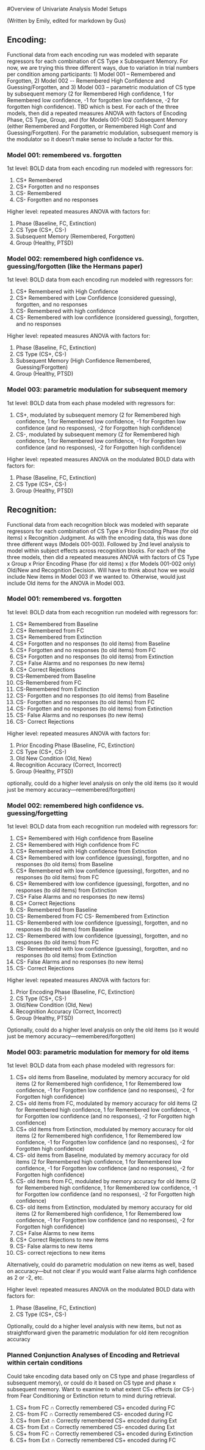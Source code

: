 #Overview of Univariate Analysis Model Setups

(Written by Emily, edited for markdown by Gus)

## Encoding:
Functional data from each encoding run was modeled with separate regressors for each combination of CS Type x Subsequent Memory.  For now, we are trying this three different ways, due to variation in trial numbers per condition among participants:  1) Model 001 – Remembered and Forgotten, 2) Model 002 -- Remembered High Confidence and Guessing/Forgotten, and 3) Model 003 – parametric modulation of CS type by subsequent memory (2 for Remembered High confidence, 1 for Remembered low confidence, -1 for forgotten low confidence, -2 for forgotten high confidence).  TBD which is best.
For each of the three models, then did a repeated measures ANOVA with factors of Encoding Phase, CS Type, Group, and (for Models 001-002) Subsequent Memory (either Remembered and Forgotten, or Remembered High Conf and Guessing/Forgotten). For the parametric modulation, subsequent memory is the modulator so it doesn’t make sense to include a factor for this.

### Model 001: remembered vs. forgotten

1st level:  BOLD data from each encoding run modeled with regressors for: 

1. CS+ Remembered
2. CS+ Forgotten and no responses 
3. CS- Remembered 
4. CS- Forgotten  and no responses

Higher level: repeated measures ANOVA with factors for:

1.  Phase (Baseline, FC, Extinction)
2.  CS Type (CS+, CS-)
3.  Subsequent Memory (Remembered, Forgotten)
4.  Group (Healthy, PTSD)

### Model 002: remembered high confidence vs. guessing/forgotten (like the Hermans paper)

1st level:  BOLD data from each encoding run modeled with regressors for:

1.  CS+ Remembered with High Confidence
2.  CS+ Remembered with Low Confidence (considered guessing), forgotten, and no responses
3.  CS- Remembered with high confidence
4.  CS- Remembered with low confidence (considered guessing), forgotten, and no responses

Higher level: repeated measures ANOVA with factors for:

1.  Phase (Baseline, FC, Extinction)
2.  CS Type (CS+, CS-)
3.  Subsequent Memory (High Confidence Remembered, Guessing/Forgotten)
4.  Group (Healthy, PTSD)

### Model 003: parametric modulation for subsequent memory
1st level: BOLD data from each phase modeled with regressors for:

1.  CS+, modulated by subsequent memory (2 for Remembered high confidence, 1 for Remembered low confidence, -1 for Forgotten low confidence (and no responses), -2 for Forgotten high confidence)
2.  CS-, modulated by subsequent memory (2 for Remembered high confidence, 1 for Remembered low confidence, -1 for Forgotten low confidence (and no responses), -2 for Forgotten high confidence)

Higher level: repeated measures ANOVA on the modulated BOLD data with factors for:
1.  Phase (Baseline, FC, Extinction)
2.  CS Type (CS+, CS-)
3.  Group (Healthy, PTSD)


## Recognition:
Functional data from each recognition block was modeled with separate regressors for each combination of CS Type x Prior Encoding Phase (for old items) x Recognition Judgment.  As with the encoding data, this was done three different ways (Models 001-003). Followed by 2nd level analysis to model within subject effects across recognition blocks.
For each of the three models, then did a repeated measures ANOVA with factors of CS Type x Group x Prior Encoding Phase (for old items) x (for Models 001-002 only) Old/New and Recognition Decision.  Will have to think about how we would include New items in Model 003 if we wanted to.  Otherwise, would just include Old items for the ANOVA in Model 003.

### Model 001: remembered vs. forgotten
1st level: BOLD data from each recognition run modeled with regressors for:

1.  CS+ Remembered from Baseline
2.  CS+ Remembered from FC
3.  CS+ Remembered from Extinction
4.  CS+ Forgotten and no responses (to old items) from Baseline
5.  CS+ Forgotten and no responses (to old items) from FC
6.  CS+ Forgotten and no responses (to old items) from Extinction
7.  CS+ False Alarms and no responses (to new items)
8.  CS+ Correct Rejections
9.  CS-Remembered from Baseline
10. CS-Remembered from FC
11. CS-Remembered from Extinction
12. CS- Forgotten and no responses (to old items) from Baseline
13. CS- Forgotten and no responses (to old items) from FC
14. CS- Forgotten and no responses (to old items) from Extinction
15. CS- False Alarms and no responses (to new items)
16. CS- Correct Rejections

Higher level: repeated measures ANOVA with factors for:

1.  Prior Encoding Phase (Baseline, FC, Extinction) 
2.  CS Type (CS+, CS-)
3.  Old New Condition (Old, New)
4.  Recognition Accuracy (Correct, Incorrect)
5.  Group (Healthy, PTSD)

optionally, could do a higher level analysis on only the old items (so it would just be memory accuracy—remembered/forgotten)

### Model 002: remembered high confidence vs. guessing/forgetting
1st level: BOLD data from each recognition run modeled with regressors for:

1.  CS+ Remembered with High confidence from Baseline
2.  CS+ Remembered with High confidence from FC
3.  CS+ Remembered with High confidence from Extinction
4.  CS+ Remembered with low confidence (guessing), forgotten, and no responses (to old items) from Baseline
5.  CS+ Remembered with low confidence (guessing), forgotten, and no responses (to old items) from FC
6.  CS+ Remembered with low confidence (guessing), forgotten, and no responses (to old items) from Extinction
7.  CS+ False Alarms and no responses (to new items)
8.  CS+ Correct Rejections
9.  CS- Remembered from Baseline
10. CS- Remembered from FC
CS- Remembered from Extinction
11. CS- Remembered with low confidence (guessing), forgotten, and no responses (to old items) from Baseline
12. CS- Remembered with low confidence (guessing), forgotten, and no responses (to old items) from FC
13. CS- Remembered with low confidence (guessing), forgotten, and no responses (to old items) from Extinction
14. CS- False Alarms and no responses (to new items)
15. CS- Correct Rejections

Higher level: repeated measures ANOVA with factors for:

1.  Prior Encoding Phase (Baseline, FC, Extinction) 
2.  CS Type (CS+, CS-)
3.  Old/New Condition (Old, New)
4.  Recognition Accuracy (Correct, Incorrect)
5.  Group (Healthy, PTSD)

Optionally, could do a higher level analysis on only the old items (so it would just be memory accuracy—remembered/forgotten)

### Model 003: parametric modulation for memory for old items
1st level: BOLD data from each phase modeled with regressors for:

1.  CS+ old items from Baseline, modulated by memory accuracy for old items (2 for Remembered high confidence, 1 for Remembered low confidence, -1 for Forgotten low confidence (and no responses), -2 for Forgotten high confidence)
2.  CS+ old items from FC, modulated by memory accuracy for old items (2 for Remembered high confidence, 1 for Remembered low confidence, -1 for Forgotten low confidence (and no responses), -2 for Forgotten high confidence)
3.  CS+ old items from Extinction, modulated by memory accuracy for old items (2 for Remembered high confidence, 1 for Remembered low confidence, -1 for Forgotten low confidence (and no responses), -2 for Forgotten high confidence)
4.  CS- old items from Baseline, modulated by memory accuracy for old items (2 for Remembered high confidence, 1 for Remembered low confidence, -1 for Forgotten low confidence (and no responses), -2 for Forgotten high confidence)
5.  CS- old items from FC, modulated by memory accuracy for old items (2 for Remembered high confidence, 1 for Remembered low confidence, -1 for Forgotten low confidence (and no responses), -2 for Forgotten high confidence)
6.  CS- old items from Extinction, modulated by memory accuracy for old items (2 for Remembered high confidence, 1 for Remembered low confidence, -1 for Forgotten low confidence (and no responses), -2 for Forgotten high confidence)
7.  CS+ False Alarms to new items
8.  CS+ Correct Rejections to new items
9.  CS- False alarms to new items
10. CS- correct rejections to new items

Alternatively, could do parametric modulation on new items as well, based on accuracy—but not clear if you would want False alarms high confidence as 2 or -2, etc.

Higher level: repeated measures ANOVA on the modulated BOLD data with factors for:

1.  Phase (Baseline, FC, Extinction)
2.  CS Type (CS+, CS-)

Optionally, could do a higher level analysis with new items, but not as straightforward given the parametric modulation for old item recognition accuracy


### Planned Conjunction Analyses of Encoding and Retrieval within certain conditions
Could take encoding data based only on CS type and phase (regardless of subsequent memory), or could do it based on CS type and phase x subsequent memory.  Want to examine to what extent CS+ effects (or CS-) from Fear Conditioning or Extinction return to mind during retrieval.

1.  CS+ from FC  ∩ Correctly remembered CS+ encoded during FC
2.  CS- from FC ∩ Correctly remembered CS- encoded during FC
3.  CS+ from Ext ∩ Correctly remembered CS+ encoded during Ext
4.  CS- from Ext ∩ Correctly remembered CS- encoded during Ext
5.  CS+ from FC  ∩ Correctly remembered CS+ encoded during Extinction
6.  CS+ from Ext ∩ Correctly remembered CS+ encoded during FC
